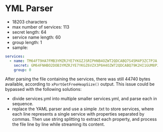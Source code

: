 # YML Parser

- 18203 characters
- max number of services: 113
- secret length: 64
- service name length: 60
- group length: 1
- sample:

```yml
services:
  - name: TM64FT9HA7FMB3YMZRJYE7YKGZJSRIPHNB4OZWT2QDCABQ7S45M4P3ZC7PJA
    secret: GM64FNHBO2DOB3YMZRJYE7YKGZ6VZX3P6H4OZWT2QDCABQ79K2HI1GUM8PJAOZVW
    group: 0
```

After parsing the file containing the services, there was still 44740 bytes available, according to `xPortGetFreeHeapSize()` output.
This issue could be bypassed with the following solutions:

- divide services.yml into multiple smaller services.yml, and parse each in sequence.
- replace the YAML parser and use a simple .txt to store services, where each line represents a single service with properties separated by commas. Then use string splitting to extract each property, and process the file line by line while streaming its content.
